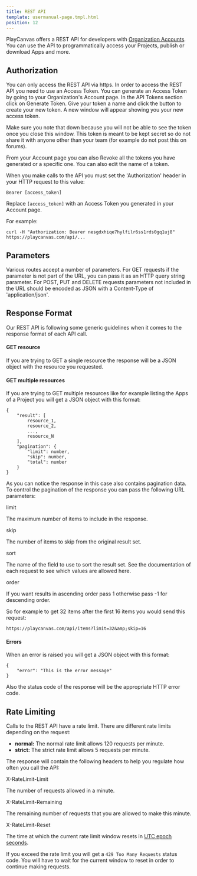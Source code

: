 ```yaml
---
title: REST API
template: usermanual-page.tmpl.html
position: 12
---
```


PlayCanvas offers a REST API for developers with [Organization Accounts][1]. You can use the API to programmatically access your Projects, publish or download Apps and more.

## Authorization

You can only access the REST API via https. In order to access the REST API you need to use an Access Token. You can generate an Access Token by going to your Organization's Account page. In the API Tokens section click on Generate Token. Give your token a name and click the button to create your new token. A new window will appear showing you your new access token.

Make sure you note that down because you will not be able to see the token once you close this window. This token is meant to be kept secret so do not share it with anyone other than your team (for example do not post this on forums).

From your Account page you can also Revoke all the tokens you have generated or a specific one. You can also edit the name of a token.

When you make calls to the API you must set the 'Authorization' header in your HTTP request to this value:

```none
Bearer [access_token]
```

Replace `[access_token]` with an Access Token you generated in your Account page.

For example:

```none
curl -H "Authorization: Bearer nesgdxhiqe7hylfilr6ss1rds0gq1uj8" https://playcanvas.com/api/...
```

## Parameters

Various routes accept a number of parameters. For GET requests if the parameter is not part of the URL, you can pass it as an HTTP query string parameter. For POST, PUT and DELETE requests parameters not included in the URL should be encoded as JSON with a Content-Type of 'application/json'.

## Response Format

Our REST API is following some generic guidelines when it comes to the response format of each API call.

#### GET resource

If you are trying to GET a single resource the response will be a JSON object with the resource you requested.

#### GET multiple resources

If you are trying to GET multiple resources like for example listing the Apps of a Project you will get a JSON object with this format:

```none
{
    "result": [
        resource_1,
        resource_2,
        ...,
        resource_N
    ],
    "pagination": {
        "limit": number,
        "skip": number,
        "total": number
    }
}
```

As you can notice the response in this case also contains pagination data. To control the pagination of the response you can pass the following URL parameters:

<div class="params">
<div class="parameter"><span class="param">limit</span><p>The maximum number of items to include in the response.</p></div>
<div class="parameter"><span class="param">skip</span><p>The number of items to skip from the original result set.</p></div>
<div class="parameter"><span class="param">sort</span><p>The name of the field to use to sort the result set. See the documentation of each request to see which values are allowed here.</p></div>
<div class="parameter"><span class="param">order</span><p>If you want results in ascending order pass 1 otherwise pass -1 for descending order.</p></div>
</div>

So for example to get 32 items after the first 16 items you would send this request:

```none
https://playcanvas.com/api/items?limit=32&amp;skip=16
```

#### Errors

When an error is raised you will get a JSON object with this format:

```none
{
    "error": "This is the error message"
}
```

Also the status code of the response will be the appropriate HTTP error code.

## Rate Limiting

Calls to the REST API have a rate limit. There are different rate limits depending on the request:

* **normal:** The normal rate limit allows 120 requests per minute.
* **strict:** The strict rate limit allows 5 requests per minute.

The response will contain the following headers to help you regulate how often you call the API:

<div class="params">
<div class="parameter"><span class="param">X-RateLimit-Limit</span><p>The number of requests allowed in a minute.</p></div>
<div class="parameter"><span class="param">X-RateLimit-Remaining</span><p>The remaining number of requests that you are allowed to make this minute.</p></div>
<div class="parameter"><span class="param">X-RateLimit-Reset</span><p>The time at which the current rate limit window resets in <a href="https://en.wikipedia.org/wiki/Unix_time" target="_blank">UTC epoch seconds</a>.</p></div>
</div>

If you exceed the rate limit you will get a `429 Too Many Requests` status code. You will have to wait for the current window to reset in order to continue making requests.

[1]: /user-manual/organizations
